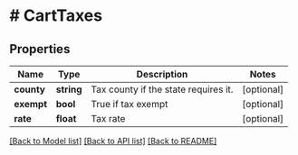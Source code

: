 # # CartTaxes

## Properties

Name | Type | Description | Notes
------------ | ------------- | ------------- | -------------
**county** | **string** | Tax county if the state requires it. | [optional]
**exempt** | **bool** | True if tax exempt | [optional]
**rate** | **float** | Tax rate | [optional]

[[Back to Model list]](../../README.md#models) [[Back to API list]](../../README.md#endpoints) [[Back to README]](../../README.md)
